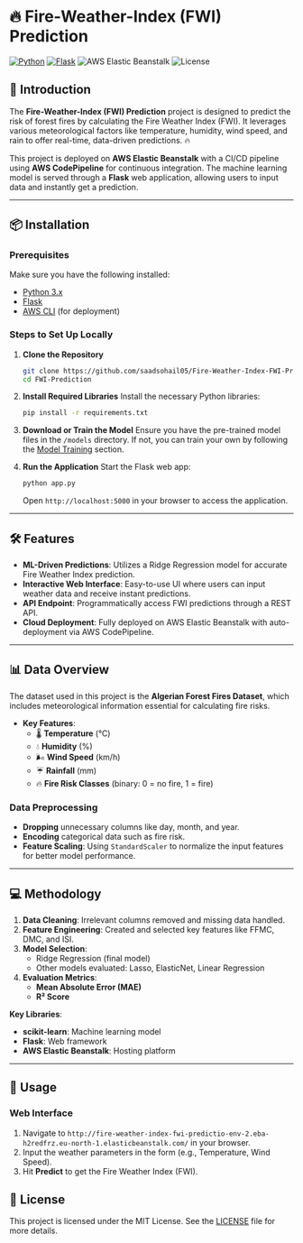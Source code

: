 
# 🔥 Fire-Weather-Index (FWI) Prediction 

[![Python](https://img.shields.io/badge/Python-3.x-blue.svg)](https://www.python.org/) [![Flask](https://img.shields.io/badge/Flask-%20v1.1.2-lightgrey.svg)](https://flask.palletsprojects.com/) ![AWS Elastic Beanstalk](https://img.shields.io/badge/Deployed_on-AWS_Elastic_Beanstalk-orange.svg) ![License](https://img.shields.io/badge/License-MIT-green.svg)

## 🚀 Introduction
The **Fire-Weather-Index (FWI) Prediction** project is designed to predict the risk of forest fires by calculating the Fire Weather Index (FWI). It leverages various meteorological factors like temperature, humidity, wind speed, and rain to offer real-time, data-driven predictions. 🔥

This project is deployed on **AWS Elastic Beanstalk** with a CI/CD pipeline using **AWS CodePipeline** for continuous integration. The machine learning model is served through a **Flask** web application, allowing users to input data and instantly get a prediction.

---

## 📦 Installation

### Prerequisites
Make sure you have the following installed:
- [Python 3.x](https://www.python.org/)
- [Flask](https://flask.palletsprojects.com/)
- [AWS CLI](https://aws.amazon.com/cli/) (for deployment)
  
### Steps to Set Up Locally

1. **Clone the Repository**
   ```bash
   git clone https://github.com/saadsohail05/Fire-Weather-Index-FWI-Prediction.git
   cd FWI-Prediction
   ```

2. **Install Required Libraries**
   Install the necessary Python libraries:
   ```bash
   pip install -r requirements.txt
   ```

3. **Download or Train the Model**
   Ensure you have the pre-trained model files in the `/models` directory. If not, you can train your own by following the [Model Training](#model-training) section.

4. **Run the Application**
   Start the Flask web app:
   ```bash
   python app.py
   ```
   Open `http://localhost:5000` in your browser to access the application.

---

## 🛠️ Features

- **ML-Driven Predictions**: Utilizes a Ridge Regression model for accurate Fire Weather Index prediction.
- **Interactive Web Interface**: Easy-to-use UI where users can input weather data and receive instant predictions.
- **API Endpoint**: Programmatically access FWI predictions through a REST API.
- **Cloud Deployment**: Fully deployed on AWS Elastic Beanstalk with auto-deployment via AWS CodePipeline.

---

## 📊 Data Overview

The dataset used in this project is the **Algerian Forest Fires Dataset**, which includes meteorological information essential for calculating fire risks.

- **Key Features**:
  - 🌡️ **Temperature** (°C)
  - 💧 **Humidity** (%)
  - 🌬️ **Wind Speed** (km/h)
  - ☔ **Rainfall** (mm)
  - 🔥 **Fire Risk Classes** (binary: 0 = no fire, 1 = fire)

### Data Preprocessing
- **Dropping** unnecessary columns like day, month, and year.
- **Encoding** categorical data such as fire risk.
- **Feature Scaling**: Using `StandardScaler` to normalize the input features for better model performance.

---

## 💻 Methodology

1. **Data Cleaning**: Irrelevant columns removed and missing data handled.
2. **Feature Engineering**: Created and selected key features like FFMC, DMC, and ISI.
3. **Model Selection**:
   - Ridge Regression (final model)
   - Other models evaluated: Lasso, ElasticNet, Linear Regression
4. **Evaluation Metrics**:
   - **Mean Absolute Error (MAE)**
   - **R² Score**

**Key Libraries**:
- **scikit-learn**: Machine learning model
- **Flask**: Web framework
- **AWS Elastic Beanstalk**: Hosting platform

---

## 🎯 Usage

### Web Interface
1. Navigate to `http://fire-weather-index-fwi-predictio-env-2.eba-h2redfrz.eu-north-1.elasticbeanstalk.com/` in your browser.
2. Input the weather parameters in the form (e.g., Temperature, Wind Speed).
3. Hit **Predict** to get the Fire Weather Index (FWI).

## 📜 License

This project is licensed under the MIT License. See the [LICENSE](LICENSE) file for more details.
